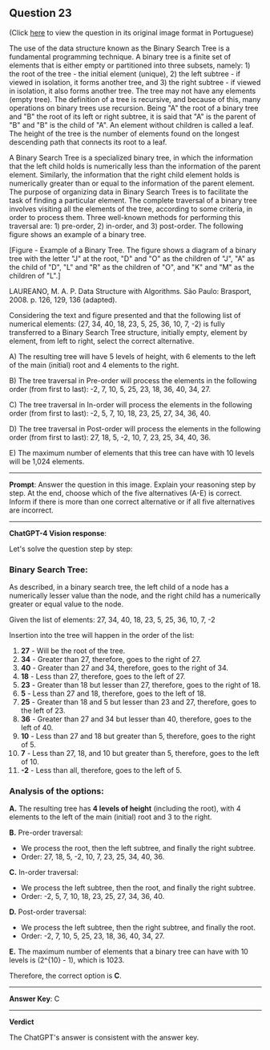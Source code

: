 ## Question 23 ##

(Click [here](q23-image.png) to view the question in its original image format in Portuguese)

The use of the data structure known as the Binary Search Tree is a fundamental programming technique. A binary tree is a finite set of elements that is either empty or partitioned into three subsets, namely: 1) the root of the tree - the initial element (unique), 2) the left subtree - if viewed in isolation, it forms another tree, and 3) the right subtree - if viewed in isolation, it also forms another tree. The tree may not have any elements (empty tree). The definition of a tree is recursive, and because of this, many operations on binary trees use recursion. Being "A" the root of a binary tree and "B" the root of its left or right subtree, it is said that "A" is the parent of "B" and "B" is the child of "A". An element without children is called a leaf. The height of the tree is the number of elements found on the longest descending path that connects its root to a leaf.

A Binary Search Tree is a specialized binary tree, in which the information that the left child holds is numerically less than the information of the parent element. Similarly, the information that the right child element holds is numerically greater than or equal to the information of the parent element. The purpose of organizing data in Binary Search Trees is to facilitate the task of finding a particular element. The complete traversal of a binary tree involves visiting all the elements of the tree, according to some criteria, in order to process them. Three well-known methods for performing this traversal are: 1) pre-order, 2) in-order, and 3) post-order. The following figure shows an example of a binary tree.

\[Figure - Example of a Binary Tree. The figure shows a diagram of a binary tree with the letter "J" at the root, "D" and "O" as the children of "J", "A" as the child of "D", "L" and "R" as the children of "O", and "K" and "M" as the children of "L".\]

LAUREANO, M. A. P. Data Structure with Algorithms. São Paulo: Brasport, 2008. p. 126, 129, 136 (adapted).

Considering the text and figure presented and that the following list of numerical elements: (27, 34, 40, 18, 23, 5, 25, 36, 10, 7, -2) is fully transferred to a Binary Search Tree structure, initially empty, element by element, from left to right, select the correct alternative.

A) The resulting tree will have 5 levels of height, with 6 elements to the left of the main (initial) root and 4 elements to the right.

B) The tree traversal in Pre-order will process the elements in the following order (from first to last): -2, 7, 10, 5, 25, 23, 18, 36, 40, 34, 27.

C) The tree traversal in In-order will process the elements in the following order (from first to last): -2, 5, 7, 10, 18, 23, 25, 27, 34, 36, 40.

D) The tree traversal in Post-order will process the elements in the following order (from first to last): 27, 18, 5, -2, 10, 7, 23, 25, 34, 40, 36.

E) The maximum number of elements that this tree can have with 10 levels will be 1,024 elements.

---

**Prompt**: Answer the question in this image. Explain your reasoning step by step. At the end, choose which of the five alternatives (A-E) is correct. Inform if there is more than one correct alternative or if all five alternatives are incorrect.

---

**ChatGPT-4 Vision response**:

Let's solve the question step by step:

### Binary Search Tree:
As described, in a binary search tree, the left child of a node has a numerically lesser value than the node, and the right child has a numerically greater or equal value to the node.

Given the list of elements: 27, 34, 40, 18, 23, 5, 25, 36, 10, 7, -2

Insertion into the tree will happen in the order of the list:

1. **27** - Will be the root of the tree.
2. **34** - Greater than 27, therefore, goes to the right of 27.
3. **40** - Greater than 27 and 34, therefore, goes to the right of 34.
4. **18** - Less than 27, therefore, goes to the left of 27.
5. **23** - Greater than 18 but lesser than 27, therefore, goes to the right of 18.
6. **5** - Less than 27 and 18, therefore, goes to the left of 18.
7. **25** - Greater than 18 and 5 but lesser than 23 and 27, therefore, goes to the left of 23.
8. **36** - Greater than 27 and 34 but lesser than 40, therefore, goes to the left of 40.
9. **10** - Less than 27 and 18 but greater than 5, therefore, goes to the right of 5.
10. **7** - Less than 27, 18, and 10 but greater than 5, therefore, goes to the left of 10.
11. **-2** - Less than all, therefore, goes to the left of 5.

### Analysis of the options:

**A.** The resulting tree has **4 levels of height** (including the root), with 4 elements to the left of the main (initial) root and 3 to the right.

**B.** Pre-order traversal:
- We process the root, then the left subtree, and finally the right subtree.
- Order: 27, 18, 5, -2, 10, 7, 23, 25, 34, 40, 36.

**C.** In-order traversal:
- We process the left subtree, then the root, and finally the right subtree.
- Order: -2, 5, 7, 10, 18, 23, 25, 27, 34, 36, 40.

**D.** Post-order traversal:
- We process the left subtree, then the right subtree, and finally the root.
- Order: -2, 7, 10, 5, 25, 23, 18, 36, 40, 34, 27.

**E.** The maximum number of elements that a binary tree can have with 10 levels is \(2^{10} - 1\), which is 1023.

Therefore, the correct option is **C**.

---

**Answer Key**: C

---

**Verdict**

The ChatGPT's answer is consistent with the answer key.
